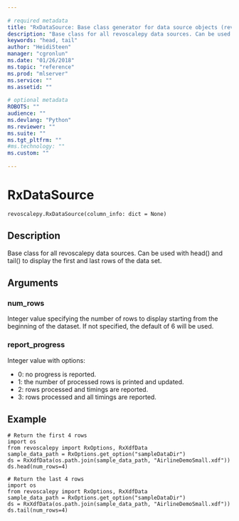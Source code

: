 ```yaml
--- 
 
# required metadata 
title: "RxDataSource: Base class generator for data source objects (revoscalepy)" 
description: "Base class for all revoscalepy data sources. Can be used with head() and tail() to display the first and last rows of the data set." 
keywords: "head, tail" 
author: "HeidiSteen" 
manager: "cgronlun" 
ms.date: "01/26/2018" 
ms.topic: "reference" 
ms.prod: "mlserver" 
ms.service: "" 
ms.assetid: "" 
 
# optional metadata 
ROBOTS: "" 
audience: "" 
ms.devlang: "Python" 
ms.reviewer: "" 
ms.suite: "" 
ms.tgt_pltfrm: "" 
#ms.technology: "" 
ms.custom: "" 
 
---
```


# RxDataSource


 



```
revoscalepy.RxDataSource(column_info: dict = None)
```





## Description

Base class for all revoscalepy data sources. Can be used with head()
and tail() to display the first and last rows of the data set.


## Arguments


### num_rows

Integer value specifying the number of rows to display starting from the beginning of the dataset.
If not specified, the default of 6 will be used.


### report_progress

Integer value with options:
* 0: no progress is reported.
* 1: the number of processed rows is printed and updated.
* 2: rows processed and timings are reported.
* 3: rows processed and all timings are reported.


## Example



```
# Return the first 4 rows
import os
from revoscalepy import RxOptions, RxXdfData
sample_data_path = RxOptions.get_option("sampleDataDir")
ds = RxXdfData(os.path.join(sample_data_path, "AirlineDemoSmall.xdf"))
ds.head(num_rows=4)

# Return the last 4 rows
import os
from revoscalepy import RxOptions, RxXdfData
sample_data_path = RxOptions.get_option("sampleDataDir")
ds = RxXdfData(os.path.join(sample_data_path, "AirlineDemoSmall.xdf"))
ds.tail(num_rows=4)
```

